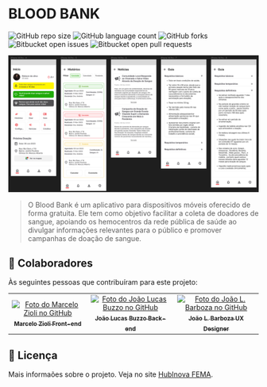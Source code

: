 # BLOOD BANK

![GitHub repo size](https://img.shields.io/github/repo-size/iuricode/README-template?style=for-the-badge)
![GitHub language count](https://img.shields.io/github/languages/count/iuricode/README-template?style=for-the-badge)
![GitHub forks](https://img.shields.io/github/forks/iuricode/README-template?style=for-the-badge)
![Bitbucket open issues](https://img.shields.io/bitbucket/issues/iuricode/README-template?style=for-the-badge)
![Bitbucket open pull requests](https://img.shields.io/bitbucket/pr-raw/iuricode/README-template?style=for-the-badge)

<img src="image.png" alt="BloodBank">

> O Blood Bank é um aplicativo para dispositivos móveis oferecido de forma gratuita. Ele tem como objetivo facilitar a coleta de doadores de sangue, apoiando os hemocentros da rede pública de saúde ao divulgar informações relevantes para o público e promover campanhas de doação de sangue.

## 🤝 Colaboradores

Às seguintes pessoas que contribuíram para este projeto:

<table>
  <tr>
    <td align="center">
      <a href="#" title="defina o titulo do link">
        <img src="https://avatars.githubusercontent.com/u/103050927?v=4" width="100px;" alt="Foto do Marcelo Zioli no GitHub"/><br>
        <sub>
          <b>Marcelo Zioli</b>
        </sub>
        <sub>
          <b>Front-end</b>
        </sub>
      </a>
    </td>
    <td align="center">
      <a href="#" title="defina o titulo do link">
        <img src="https://avatars.githubusercontent.com/u/108816555?v=4" width="100px;" alt="Foto do João Lucas Buzzo no GitHub"/><br>
        <sub>
          <b>João Lucas Buzzo</b>
        </sub>
        <sub>
          <b>Back-end</b>
        </sub>
      </a>
    </td>
    <td align="center">
      <a href="#" title="defina o titulo do link">
        <img src="https://avatars.githubusercontent.com/u/105928845?v=4" width="100px;" alt="Foto do João L. Barboza no GitHub"/><br>
        <sub>
          <b>João L. Barboza</b>
        </sub>
        <sub>
          <b>UX Designer</b>
        </sub>
      </a>
    </td>
  </tr>
</table>

## 📝 Licença

Mais informaões sobre o projeto. Veja no site [HubInova FEMA](https://hub.fema.edu.br/).